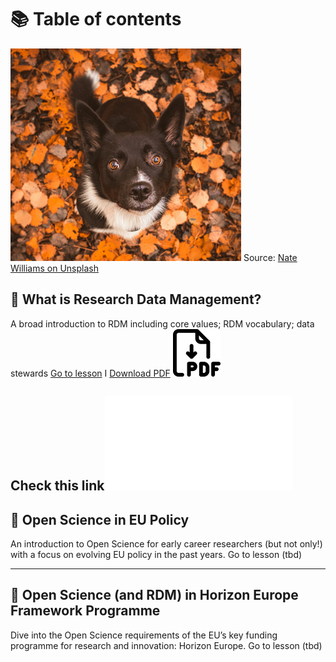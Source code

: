 # 📚 Table of contents

![Image by Nate Williams on Unsplash](attachments/Pasted%20image%2020240612165538.png) Source: [Nate Williams on Unsplash](https://unsplash.com/fr/@primalimagery)

## 📍 What is Research Data Management?
A broad introduction to RDM including core values; RDM vocabulary; data stewards
[Go to lesson](https://lottieprv.github.io/RDM/What%20is%20RDM%3F/1.%20A%20broad%20introduction%20to%20Research%20Data%20Management/) I [Download PDF](![](attachments/PDF%20-%201.%20A%20broad%20introduction%20to%20Research%20Data%20Management%20-%20Research%20Data%20Management%20and%20Open%20Science%201.pdf))
![](attachments/download-pdf%20(1)%201.png)

Check this link![check this link](attachments/PDF%20-%201.%20A%20broad%20introduction%20to%20Research%20Data%20Management%20-%20Research%20Data%20Management%20and%20Open%20Science.pdf)
---
## 📍 Open Science in EU Policy 
An introduction to Open Science for early career researchers (but not only!) with a focus on evolving EU policy in the past years.
Go to lesson (tbd)

---
## 📍 Open Science (and RDM) in Horizon Europe Framework Programme 

Dive into the Open Science requirements of the EU’s key funding programme for research and innovation: Horizon Europe.
Go to lesson (tbd)


